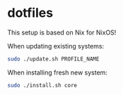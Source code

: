 # dotfiles

This setup is based on Nix for  NixOS!

When updating existing systems:

```bash
sudo ./update.sh PROFILE_NAME
```

When installing fresh new system:

```bash
sudo ./install.sh core
```
